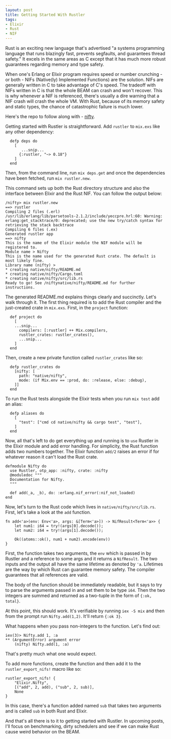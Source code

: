 ```yaml
---
layout: post
title: Getting Started With Rustler
tags:
- Elixir
- Rust
- NIF
---
```


Rust is an exciting new language that's advertised "a systems programming language that runs blazingly fast, prevents segfaults, and guarantees thread safety." It excels in the same areas as C except that it has much more robust guarantees regarding memory and type safety.  

When one's Erlang or Elixir program requires speed or number crunching - or both - NIFs (Native(ly) Implemented Functions) are the solution. NIFs are generally written in C  to take advantage of C's speed. The tradeoff with NIFs written in C is that the whole BEAM can crash and won't recover. This is why whenever a NIF is referenced, there's usually a dire warning that a NIF crash will crash the whole VM. With Rust, because of its memory safety and static types, the chance of catastrophic failure is much lower.

Here's the repo to follow along with - [nifty](https://github.com/bgmarx/nifty).

Getting started with Rustler is straightforward. Add `rustler` to `mix.exs`  like any other dependency:

````
  defp deps do
    [
       ...snip...
      {:rustler, "~> 0.18"}
    ]
  end
````

Then, from the command line, run `mix deps.get` and once the dependencies have been fetched, run `mix rustler.new`.

This command sets up both the Rust directory structure and also the interface between Elixir and the Rust NIF. You can follow the output below:

````
/nifty> mix rustler.new
==> rustler
Compiling 2 files (.erl)
/usr/lib/erlang/lib/parsetools-2.1.2/include/yeccpre.hrl:60: Warning: erlang:get_stacktrace/0: deprecated; use the new try/catch syntax for retrieving the stack backtrace
Compiling 6 files (.ex)
Generated rustler app
==> nifty
This is the name of the Elixir module the NIF module will be registered to.
Module name > Nifty
This is the name used for the generated Rust crate. The default is most likely fine.
Library name (nifty) >
* creating native/nifty/README.md
* creating native/nifty/Cargo.toml
* creating native/nifty/src/lib.rs
Ready to go! See /niftynative/nifty/README.md for further instructions.
````

The generated README.md explains things clearly and succinctly. Let's walk through it. The first thing required is to add the Rust compiler and the just-created crate in `mix.exs`. First, in the `project` function:

````
  def project do
    [
	...snip...
      compilers: [:rustler] ++ Mix.compilers,
      rustler_crates: rustler_crates(),
      ...snip...
    ]
  end
````

Then, create a new private function called `rustler_crates` like so:

````
  defp rustler_crates do
    [nifty: [
      path: "native/nifty",
      mode: (if Mix.env == :prod, do: :release, else: :debug),
    ]]
  end
````

To run the Rust tests alongside the Elixir tests when you run `mix test` add an alias:

````
  defp aliases do
    [
      "test": ["cmd cd native/nifty && cargo test", "test"],
    ]
  end
````
Now, all that's left to do get everything up and running is to `use` Rustler in the Elixir module and add error handling. For simplicity, the Rust function adds two numbers together.  The Elixir function `add/2` raises an error if for whatever reason it can't load the Rust crate.
````
defmodule Nifty do
  use Rustler, otp_app: :nifty, crate: :nifty
  @moduledoc """
  Documentation for Nifty.
  """

  def add(_a, _b), do: :erlang.nif_error(:nif_not_loaded)
end
````

Now, let's turn to the Rust code which lives in `native/nifty/src/lib.rs`.  First, let's take a look at the `add` function.

````
fn add<'a>(env: Env<'a>, args: &[Term<'a>]) -> NifResult<Term<'a>> {
    let num1: i64 = try!(args[0].decode());
    let num2: i64 = try!(args[1].decode());

    Ok((atoms::ok(), num1 + num2).encode(env))
}
````

First, the function takes two arguments, the `env` which is passed in by Rustler and a reference to some args and it returns a `NifResult`. The two inputs and the output all have the same lifetime as denoted by `'a`. Lifetimes are the way by which Rust can guarantee memory safety. The compiler guarantees that all references are valid.

The body of the function should be immediately readable, but it says to try to parse the arguments passed in and set them to be type `i64`. Then the two integers are summed and returned as a two-tuple in the form of `{:ok, total}`.

At this point, this should work. It's verifiable by running `iex -S mix` and then from the prompt run `Nifty.add(1,2)`. It'll return `{:ok 3}`.

What happens when you pass non-integers to the function. Let's find out:

````
iex(3)> Nifty.add 1, :a
** (ArgumentError) argument error
    (nifty) Nifty.add(1, :a)
````

That's pretty much what one would expect.

To add more functions, create the function and then add it to the `rustler_export_nifs!` macro like so:

````
rustler_export_nifs! {
    "Elixir.Nifty",
    [("add", 2, add), ("sub", 2, sub)],
    None
}
````

In this case, there's a function added named `sub` that takes two arguments and is called `sub` in both Rust and Elixir.

And that's all there is to it to getting started with Rustler. In upcoming posts, I'll focus on benchmarking, dirty schedulers and see if we can make Rust cause weird behavior on the BEAM.
